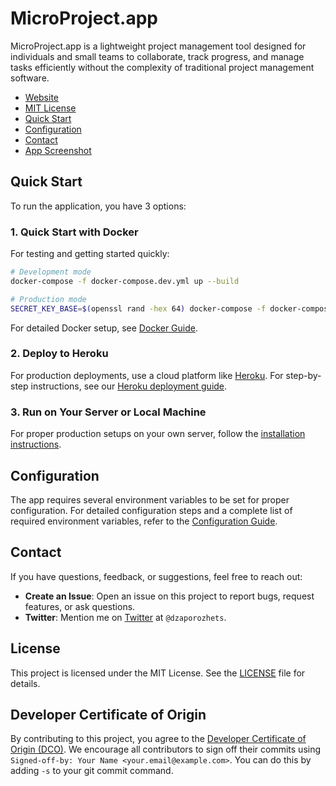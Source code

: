 # MicroProject.app

MicroProject.app is a lightweight project management tool designed for individuals and small teams to collaborate, track progress, and manage tasks efficiently without the complexity of traditional project management software.


* [Website](https://about.microproject.app/)
* [MIT License](LICENSE)
* [Quick Start](#quick-start)
* [Configuration](docs/CONFIG.md)
* [Contact](#contact)
* [App Screenshot](https://microproject.app/screenshot_xl.png)

## Quick Start

To run the application, you have 3 options:

### 1. Quick Start with Docker

For testing and getting started quickly:

```bash
# Development mode
docker-compose -f docker-compose.dev.yml up --build

# Production mode
SECRET_KEY_BASE=$(openssl rand -hex 64) docker-compose -f docker-compose.prod.yml up --build
```

For detailed Docker setup, see [Docker Guide](docs/DOCKER.md).

### 2. Deploy to Heroku

For production deployments, use a cloud platform like [Heroku](https://www.heroku.com/). For step-by-step instructions, see our [Heroku deployment guide](docs/HEROKU.md).

### 3. Run on Your Server or Local Machine

For proper production setups on your own server, follow the [installation instructions](docs/INSTALL.md).

## Configuration

The app requires several environment variables to be set for proper configuration. For detailed configuration steps and a complete list of required environment variables, refer to the [Configuration Guide](docs/CONFIG.md).

## Contact

If you have questions, feedback, or suggestions, feel free to reach out:

* **Create an Issue**: Open an issue on this project to report bugs, request features, or ask questions.
* **Twitter**: Mention me on [Twitter](https://x.com/dzaporozhets) at `@dzaporozhets`.

## License

This project is licensed under the MIT License. See the [LICENSE](LICENSE) file for details.

## Developer Certificate of Origin

By contributing to this project, you agree to the [Developer Certificate of Origin (DCO)](DCO). We encourage all contributors to sign off their commits using `Signed-off-by: Your Name <your.email@example.com>`. You can do this by adding `-s` to your git commit command.

